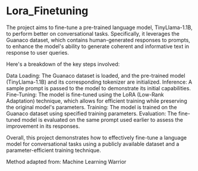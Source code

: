 # Lora_Finetuning

The project aims to fine-tune a pre-trained language model, TinyLlama-1.1B, to perform better on conversational tasks. Specifically, it leverages the Guanaco dataset, which contains human-generated responses to prompts, to enhance the model's ability to generate coherent and informative text in response to user queries.

Here's a breakdown of the key steps involved:

Data Loading: The Guanaco dataset is loaded, and the pre-trained model (TinyLlama-1.1B) and its corresponding tokenizer are initialized.
Inference: A sample prompt is passed to the model to demonstrate its initial capabilities.
Fine-Tuning: The model is fine-tuned using the LoRA (Low-Rank Adaptation) technique, which allows for efficient training while preserving the original model's parameters.
Training: The model is trained on the Guanaco dataset using specified training parameters.
Evaluation: The fine-tuned model is evaluated on the same prompt used earlier to assess the improvement in its responses.

Overall, this project demonstrates how to effectively fine-tune a language model for conversational tasks using a publicly available dataset and a parameter-efficient training technique.

Method adapted from: Machine Learning Warrior 
